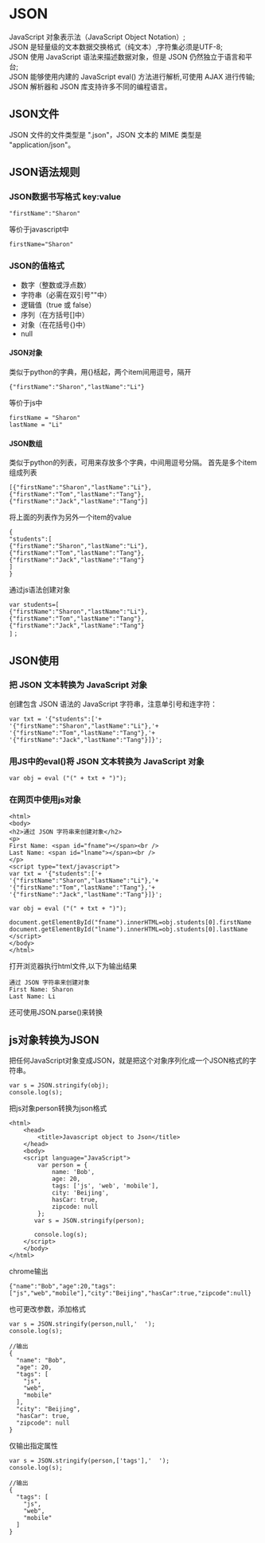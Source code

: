 # JSON 
JavaScript 对象表示法（JavaScript Object Notation）;</br>
JSON 是轻量级的文本数据交换格式（纯文本）,字符集必须是UTF-8;</br>
JSON 使用 JavaScript 语法来描述数据对象，但是 JSON 仍然独立于语言和平台;</br>
JSON 能够使用内建的 JavaScript eval() 方法进行解析,可使用 AJAX 进行传输;</br>
JSON 解析器和 JSON 库支持许多不同的编程语言。</br>

## JSON文件
JSON 文件的文件类型是 ".json"，JSON 文本的 MIME 类型是 "application/json"。

## JSON语法规则
### JSON数据书写格式 key:value
```
"firstName":"Sharon"
```
等价于javascript中
```
firstName="Sharon"
```

### JSON的值格式
* 数字（整数或浮点数）
* 字符串（必需在双引号""中）
* 逻辑值（true 或 false）
* 序列（在方括号[]中）
* 对象（在花括号{}中）
* null

#### JSON对象
类似于python的字典，用{}栝起，两个item间用逗号，隔开
```
{"firstName":"Sharon","lastName":"Li"}
```
等价于js中
```
firstName = "Sharon"
lastName = "Li"
```

#### JSON数组
类似于python的列表，可用来存放多个字典，中间用逗号分隔。
首先是多个item组成列表
```
[{"firstName":"Sharon","lastName":"Li"},{"firstName":"Tom","lastName":"Tang"},{"firstName":"Jack","lastName":"Tang"}]
```
将上面的列表作为另外一个item的value
```
{
"students":[
{"firstName":"Sharon","lastName":"Li"},
{"firstName":"Tom","lastName":"Tang"},
{"firstName":"Jack","lastName":"Tang"}
]
}
```
通过js语法创建对象
```
var students=[
{"firstName":"Sharon","lastName":"Li"},
{"firstName":"Tom","lastName":"Tang"},
{"firstName":"Jack","lastName":"Tang"}
]；
```

## JSON使用
### 把 JSON 文本转换为 JavaScript 对象
创建包含 JSON 语法的 JavaScript 字符串，注意单引号和连字符：
```
var txt = '{"students":['+
'{"firstName":"Sharon","lastName":"Li"},'+
'{"firstName":"Tom","lastName":"Tang"},'+
'{"firstName":"Jack","lastName":"Tang"}]}';
```
### 用JS中的eval()将 JSON 文本转换为 JavaScript 对象
```
var obj = eval ("(" + txt + ")");
```
### 在网页中使用js对象
```
<html>
<body>
<h2>通过 JSON 字符串来创建对象</h2>
<p>
First Name: <span id="fname"></span><br /> 
Last Name: <span id="lname"></span><br /> 
</p> 
<script type="text/javascript">
var txt = '{"students":['+
'{"firstName":"Sharon","lastName":"Li"},'+
'{"firstName":"Tom","lastName":"Tang"},'+
'{"firstName":"Jack","lastName":"Tang"}]}';

var obj = eval ("(" + txt + ")");

document.getElementById("fname").innerHTML=obj.students[0].firstName 
document.getElementById("lname").innerHTML=obj.students[0].lastName 
</script>
</body>
</html>
```
打开浏览器执行html文件,以下为输出结果
```
通过 JSON 字符串来创建对象
First Name: Sharon
Last Name: Li
```
还可使用JSON.parse()来转换

## js对象转换为JSON
把任何JavaScript对象变成JSON，就是把这个对象序列化成一个JSON格式的字符串。
```
var s = JSON.stringify(obj);
console.log(s);
```
把js对象person转换为json格式
```
<html>
    <head>
        <title>Javascript object to Json</title>
    </head>
    <body>
    <script language="JavaScript">
        var person = {
            name: 'Bob',
            age: 20,
            tags: ['js', 'web', 'mobile'],
            city: 'Beijing',
            hasCar: true,
            zipcode: null
        };
       var s = JSON.stringify(person);

       console.log(s);
    </script>
    </body>
</html>
```
chrome输出
```
{"name":"Bob","age":20,"tags":["js","web","mobile"],"city":"Beijing","hasCar":true,"zipcode":null}
```
也可更改参数，添加格式
```
var s = JSON.stringify(person,null,'  ');
console.log(s);

//输出
{
  "name": "Bob",
  "age": 20,
  "tags": [
    "js",
    "web",
    "mobile"
  ],
  "city": "Beijing",
  "hasCar": true,
  "zipcode": null
}
```
仅输出指定属性
```
var s = JSON.stringify(person,['tags'],'  ');
console.log(s);

//输出
{
  "tags": [
    "js",
    "web",
    "mobile"
  ]
}
```



